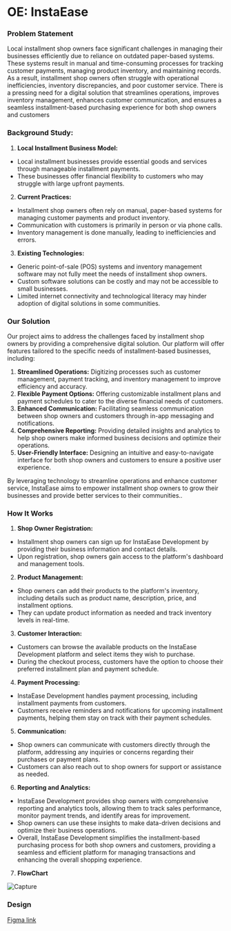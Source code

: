 # OE: InstaEase 

### Problem Statement
Local installment shop owners face significant challenges in managing their businesses efficiently due to reliance on outdated paper-based systems. These systems result in manual and time-consuming processes for tracking customer payments, managing product inventory, and maintaining records. As a result, installment shop owners often struggle with operational inefficiencies, inventory discrepancies, and poor customer service. There is a pressing need for a digital solution that streamlines operations, improves inventory management, enhances customer communication, and ensures a seamless installment-based purchasing experience for both shop owners and customers

### Background Study:

1. **Local Installment Business Model:**

- Local installment businesses provide essential goods and services through manageable installment payments.
- These businesses offer financial flexibility to customers who may struggle with large upfront payments.<br>

2. **Current Practices:**

- Installment shop owners often rely on manual, paper-based systems for managing customer payments and product inventory.
- Communication with customers is primarily in person or via phone calls.
- Inventory management is done manually, leading to inefficiencies and errors.<br>

3. **Existing Technologies:**

- Generic point-of-sale (POS) systems and inventory management software may not fully meet the needs of installment shop owners.
- Custom software solutions can be costly and may not be accessible to small businesses.
- Limited internet connectivity and technological literacy may hinder adoption of digital solutions in some communities.

### Our Solution

Our project aims to address the challenges faced by installment shop owners by providing a comprehensive digital solution. Our platform will offer features tailored to the specific needs of installment-based businesses, including:

1. **Streamlined Operations:** Digitizing processes such as customer management, payment tracking, and inventory management to improve efficiency and accuracy.
2. **Flexible Payment Options:** Offering customizable installment plans and payment schedules to cater to the diverse financial needs of customers.
3. **Enhanced Communication:** Facilitating seamless communication between shop owners and customers through in-app messaging and notifications.
4. **Comprehensive Reporting:** Providing detailed insights and analytics to help shop owners make informed business decisions and optimize their operations.
5. **User-Friendly Interface:** Designing an intuitive and easy-to-navigate interface for both shop owners and customers to ensure a positive user experience.

By leveraging technology to streamline operations and enhance customer service, InstaEase aims to empower installment shop owners to grow their businesses and provide better services to their communities.. 


### How It Works

1. **Shop Owner Registration:**

- Installment shop owners can sign up for InstaEase Development by providing their business information and contact details.
- Upon registration, shop owners gain access to the platform's dashboard and management tools.
  
2. **Product Management:**

- Shop owners can add their products to the platform's inventory, including details such as product name, description, price, and installment options.
- They can update product information as needed and track inventory levels in real-time.

3. **Customer Interaction:**

- Customers can browse the available products on the InstaEase Development platform and select items they wish to purchase.
- During the checkout process, customers have the option to choose their preferred installment plan and payment schedule.
  
4. **Payment Processing:**

- InstaEase Development handles payment processing, including installment payments from customers.
- Customers receive reminders and notifications for upcoming installment payments, helping them stay on track with their payment schedules.
  
5. **Communication:**

- Shop owners can communicate with customers directly through the platform, addressing any inquiries or concerns regarding their purchases or payment plans.
- Customers can also reach out to shop owners for support or assistance as needed.

6. **Reporting and Analytics:**

- InstaEase Development provides shop owners with comprehensive reporting and analytics tools, allowing them to track sales performance, monitor payment trends, and identify areas for improvement.
- Shop owners can use these insights to make data-driven decisions and optimize their business operations.
- Overall, InstaEase Development simplifies the installment-based purchasing process for both shop owners and customers, providing a seamless and efficient platform for managing transactions and enhancing the overall shopping experience.
7. **FlowChart**
  
![Capture](https://github.com/MohammedTabrez237/InstaEase/assets/109822837/b6b43f99-0d48-45c0-8aa1-9003dc3fc4dc)

### Design
[Figma link](https://www.figma.com/proto/f3uyI9C5970I7jVgwM1Tcp/INSTAEASE?type=design&node-id=2-51&t=xwDDjJA0rkSXRVLp-1&scaling=scale-down&page-id=0%3A1&starting-point-node-id=1%3A2)
